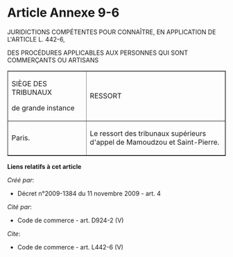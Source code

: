 # Article Annexe 9-6

JURIDICTIONS COMPÉTENTES POUR CONNAÎTRE, EN APPLICATION DE L'ARTICLE L. 442-6,

DES PROCÉDURES APPLICABLES AUX PERSONNES QUI SONT COMMERÇANTS OU ARTISANS 

<table width="740" align="center" border="1" cellpadding="0">
    <tbody>
      <tr>
        <td width="227">

SIÈGE DES TRIBUNAUX 

de grande instance

</td>
        <td width="491">

RESSORT

</td>
      </tr>
      <tr>
        <td width="227">

Paris. 

</td>
        <td width="491">

Le ressort des tribunaux supérieurs d'appel de Mamoudzou et Saint-Pierre.

</td>
      </tr>
    </tbody>
  </table>

**Liens relatifs à cet article**

_Créé par_:

  - Décret n°2009-1384 du 11 novembre 2009 - art. 4

_Cité par_:

  - Code de commerce - art. D924-2 (V)

_Cite_:

  - Code de commerce - art. L442-6 (V)
